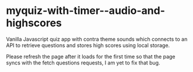 # myquiz-with-timer--audio-and-highscores
Vanilla Javascript quiz app with contra theme sounds which connects to an API to retrieve questions and stores high scores using local storage. 


Please refresh the page after it loads for the first time so that the page syncs with the fetch questions requests, I am yet to fix that bug.
